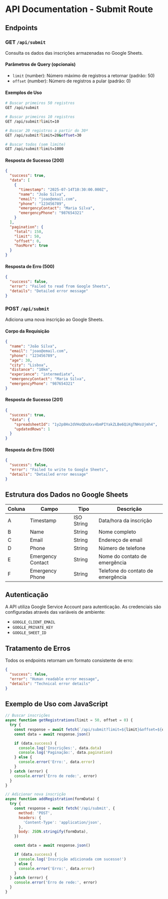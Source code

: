 # API Documentation - Submit Route

## Endpoints

### GET `/api/submit`

Consulta os dados das inscrições armazenadas no Google Sheets.

#### Parâmetros de Query (opcionais)

- `limit` (number): Número máximo de registros a retornar (padrão: 50)
- `offset` (number): Número de registros a pular (padrão: 0)

#### Exemplos de Uso

```bash
# Buscar primeiros 50 registros
GET /api/submit

# Buscar primeiros 10 registros
GET /api/submit?limit=10

# Buscar 20 registros a partir do 30º
GET /api/submit?limit=20&offset=30

# Buscar todos (sem limite)
GET /api/submit?limit=1000
```

#### Resposta de Sucesso (200)

```json
{
  "success": true,
  "data": [
    {
      "timestamp": "2025-07-14T10:30:00.000Z",
      "name": "João Silva",
      "email": "joao@email.com",
      "phone": "123456789",
      "emergencyContact": "Maria Silva",
      "emergencyPhone": "987654321"
    }
  ],
  "pagination": {
    "total": 150,
    "limit": 50,
    "offset": 0,
    "hasMore": true
  }
}
```

#### Resposta de Erro (500)

```json
{
  "success": false,
  "error": "Failed to read from Google Sheets",
  "details": "Detailed error message"
}
```

### POST `/api/submit`

Adiciona uma nova inscrição ao Google Sheets.

#### Corpo da Requisição

```json
{
  "name": "João Silva",
  "email": "joao@email.com",
  "phone": "123456789",
  "age": 30,
  "city": "Lisboa",
  "distance": "10km",
  "experience": "intermediate",
  "emergencyContact": "Maria Silva",
  "emergencyPhone": "987654321"
}
```

#### Resposta de Sucesso (201)

```json
{
  "success": true,
  "data": {
    "spreadsheetId": "1y2p8Hx2dVHoQDaXxv4bmPIYakZLBe6QiKgTNHsUjmh4",
    "updatedRows": 1
  }
}
```

#### Resposta de Erro (500)

```json
{
  "success": false,
  "error": "Failed to write to Google Sheets",
  "details": "Detailed error message"
}
```

## Estrutura dos Dados no Google Sheets

| Coluna | Campo             | Tipo       | Descrição                         |
| ------ | ----------------- | ---------- | --------------------------------- |
| A      | Timestamp         | ISO String | Data/hora da inscrição            |
| B      | Name              | String     | Nome completo                     |
| C      | Email             | String     | Endereço de email                 |
| D      | Phone             | String     | Número de telefone                |
| E      | Emergency Contact | String     | Nome do contato de emergência     |
| F      | Emergency Phone   | String     | Telefone do contato de emergência |

## Autenticação

A API utiliza Google Service Account para autenticação. As credenciais são configuradas através das variáveis de ambiente:

- `GOOGLE_CLIENT_EMAIL`
- `GOOGLE_PRIVATE_KEY`
- `GOOGLE_SHEET_ID`

## Tratamento de Erros

Todos os endpoints retornam um formato consistente de erro:

```json
{
  "success": false,
  "error": "Human readable error message",
  "details": "Technical error details"
}
```

## Exemplo de Uso com JavaScript

```javascript
// Buscar inscrições
async function getRegistrations(limit = 50, offset = 0) {
  try {
    const response = await fetch(`/api/submit?limit=${limit}&offset=${offset}`)
    const data = await response.json()

    if (data.success) {
      console.log('Inscrições:', data.data)
      console.log('Paginação:', data.pagination)
    } else {
      console.error('Erro:', data.error)
    }
  } catch (error) {
    console.error('Erro de rede:', error)
  }
}

// Adicionar nova inscrição
async function addRegistration(formData) {
  try {
    const response = await fetch('/api/submit', {
      method: 'POST',
      headers: {
        'Content-Type': 'application/json',
      },
      body: JSON.stringify(formData),
    })

    const data = await response.json()

    if (data.success) {
      console.log('Inscrição adicionada com sucesso!')
    } else {
      console.error('Erro:', data.error)
    }
  } catch (error) {
    console.error('Erro de rede:', error)
  }
}
```
